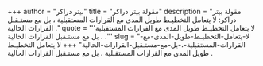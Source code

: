 +++
author = "بيتر دراكر"
title = "مقولة بيتر دراكر"
description = "مقولة بيتر دراكر: لا يتعامل التخطيـط طويل المدى مع القرارات المستقبلية ، بل مع مستـقبل القرارات الحالية ."
quote = '''لا يتعامل التخطيـط طويل المدى مع القرارات المستقبلية ، بل مع مستـقبل القرارات الحالية .'''
slug = "لا-يتعامل-التخطيـط-طويل-المدى-مع-القرارات-المستقبلية-،-بل-مع-مستـقبل-القرارات-الحالية"
+++
لا يتعامل التخطيـط طويل المدى مع القرارات المستقبلية ، بل مع مستـقبل القرارات الحالية .
